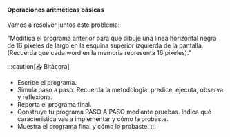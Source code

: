 #### Operaciones aritméticas básicas

Vamos a resolver juntos este problema:

"Modifica el programa anterior para que dibuje una línea horizontal negra de 16 pixeles de largo en la esquina superior izquierda de la pantalla. (Recuerda que cada word en la memoria representa 16 pixeles)."

:::caution[📤 Bitácora] 
* Escribe el programa.
* Simula paso a paso. Recuerda la metodología: predice, ejecuta, observa y reflexiona.
* Reporta el programa final.
* Construye tu programa PASO A PASO mediante pruebas. Indica qué característica vas 
a implementar y cómo la probaste.
* Muestra el programa final y cómo lo probaste. 
:::

